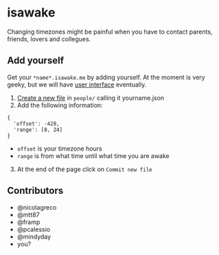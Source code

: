 # isawake
Changing timezones might be painful when you have to contact parents, friends, lovers and collegues.

## Add yourself
Get your `*name*.isawake.me` by adding yourself. At the moment is very geeky, but we will have [user interface](https://github.com/nicolagreco/isawake/issues/9) eventually.

1.  [Create a new file](https://github.com/nicolagreco/isawake/new/master/people) in `people/` calling it yourname.json
2. Add the following information:
```
{
  'offset': -420,
  'range': [8, 24]
}
```

- `offset` is your timezone hours
- `range` is from what time until what time you are awake

3. At the end of the page click on `Commit new file`


## Contributors
 - @nicolagreco
 - @mtt87
 - @framp
 - @pcalessio
 - @mindyday
 - you?
